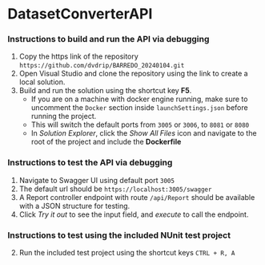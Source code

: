 # DatasetConverterAPI

### Instructions to build and run the API via debugging
1. Copy the https link of the repository `https://github.com/dvdrip/BARREDO_20240104.git`
2. Open Visual Studio and clone the repository using the link to create a local solution.
3. Build and run the solution using the shortcut key **F5**.
   - If you are on a machine with docker engine running, make sure to uncomment the `Docker` section inside `launchSettings.json` before running the project.
   - This will switch the default ports from `3005` or `3006`, to `8081` or `8080`
   - In *Solution Explorer*, click the *Show All Files* icon and navigate to the root of the project and include the **Dockerfile**

### Instructions to test the API via debugging
1. Navigate to Swagger UI using default port `3005`
2. The default url should be `https://localhost:3005/swagger`
3. A Report controller endpoint with route `/api/Report` should be available with a JSON structure for testing.
4. Click *Try it out* to see the input field, and *execute* to call the endpoint.

### Instructions to test using the included NUnit test project
2. Run the included test project using the shortcut keys `CTRL + R, A`

